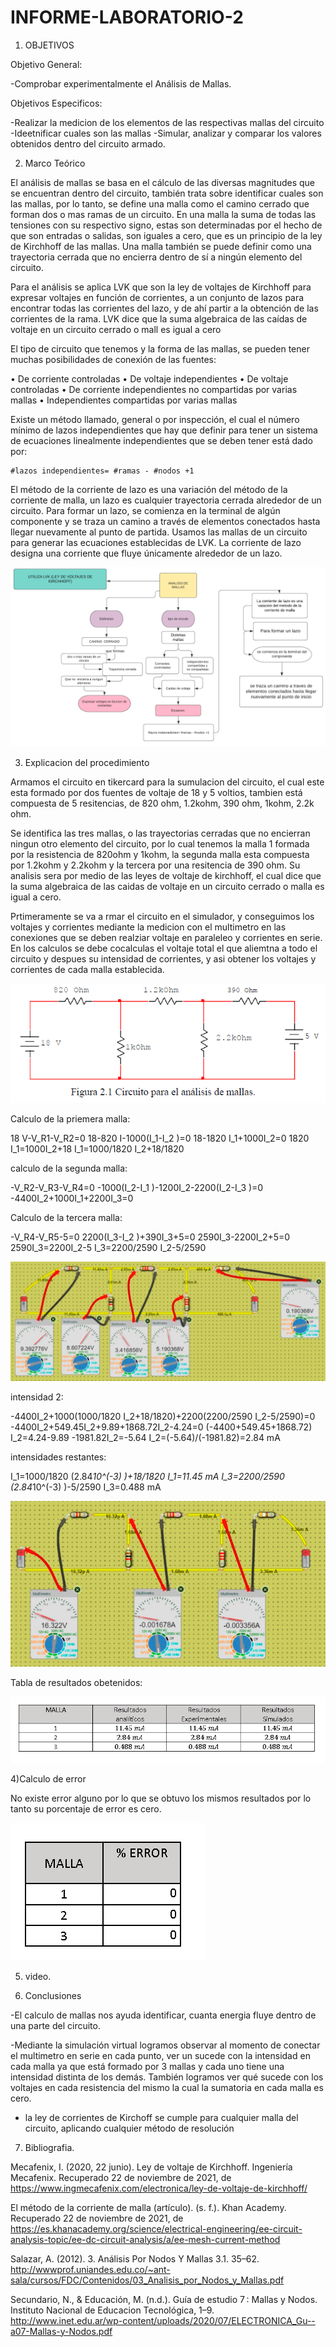 # INFORME-LABORATORIO-2
1) OBJETIVOS

Objetivo General: 

-Comprobar experimentalmente el Análisis de Mallas.


Objetivos Especificos:

-Realizar la medicion de los elementos de las respectivas mallas del circuito
-Ideetnificar cuales son las mallas
-Simular, analizar y comparar los valores obtenidos dentro del circuito armado.

2) Marco Teórico


El análisis de mallas se basa en el cálculo de las diversas magnitudes que se encuentran dentro del circuito, también trata sobre identificar cuales son las mallas, por lo tanto, se define una malla como el camino cerrado que forman dos o mas ramas de un circuito. En una malla la suma de todas las tensiones con su respectivo signo, estas son determinadas por el hecho de que son entradas o salidas, son iguales a cero, que es un principio de la ley de Kirchhoff de las mallas. Una malla también se puede definir como una trayectoria cerrada que no encierra dentro de sí a ningún elemento del circuito.

Para el análisis se aplica LVK que son la ley de voltajes de Kirchhoff para expresar voltajes en función de corrientes, a un conjunto de lazos para encontrar todas las corrientes del lazo, y de ahí partir a la obtención de las corrientes de la rama. LVK dice que la suma algebraica de las caídas de voltaje en un circuito cerrado o mall es igual a cero

El tipo de circuito que tenemos y la forma de las mallas, se pueden tener muchas posibilidades de conexión de las fuentes:

•	De corriente controladas
•	De voltaje independientes
•	De voltaje controladas
•	De corriente independientes no compartidas por varias mallas
•	Independientes compartidas por varias mallas


Existe un método llamado, general o por inspección, el cual el número mínimo de lazos independientes que hay que definir para tener un sistema de ecuaciones linealmente independientes que se deben tener está dado por:


    #lazos independientes= #ramas - #nodos +1

El método de la corriente de lazo es una variación del método de la corriente de malla, un lazo es cualquier trayectoria cerrada alrededor de un circuito. Para formar un lazo, se comienza en la terminal de algún componente y se traza un camino a través de elementos conectados hasta llegar nuevamente al punto de partida.
Usamos las mallas de un circuito para generar las ecuaciones establecidas de LVK. La corriente de lazo designa una corriente que fluye únicamente alrededor de un lazo. 

![](https://github.com/AxelHerrera4/INFORME-LABORATORIO-2/blob/1b244cbf74fcb54ed945d27fe93aecf23668e3ff/imagenes/mapa%20del%20lab2.png)

3) Explicacion del procedimiento

Armamos el circuito en tikercard para la sumulacion del circuito, el cual este esta formado por dos fuentes de voltaje de 18 y 5 voltios, tambien está compuesta de 5 resitencias, de 820 ohm, 1.2kohm, 390 ohm, 1kohm, 2.2k ohm.

Se identifica las tres mallas, o las trayectorias cerradas que no encierran ningun otro elemento del circuito, por lo cual tenemos la malla 1 formada por la resistencia de 820ohm y 1kohm, la segunda malla esta compuesta por 1.2kohm y 2.2kohm y la tercera por una resitencia de 390 ohm. Su analisis sera por medio de las leyes de voltaje de kirchhoff, el cual dice que la suma algebraica de las caidas de voltaje en un circuito cerrado o malla es igual a cero.

Prtimeramente se va a rmar el circuito en el simulador, y conseguimos los voltajes y corrientes mediante la medicion con el multimetro en las conexiones que se deben realziar voltaje en paraleleo y corrientes en serie. En los calculos se debe cocalculas el voltaje total el que aliemtna a todo el circuito y despues su intensidad de corrientes, y asi obtener los voltajes y corrientes de cada malla establecida.

![](imagenes/circuito.png)


Calculo de la priemera malla:

18 V-V_R1-V_R2=0
18-820 I-1000(I_1-I_2 )=0
18-1820 I_1+1000I_2=0
1820 I_1=1000I_2+18
I_1=1000/1820 I_2+18/1820


calculo de la segunda malla:

-V_R2-V_R3-V_R4=0
-1000(I_2-I_1 )-1200I_2-2200(I_2-I_3 )=0
-4400I_2+1000I_1+2200I_3=0





Calculo de la tercera malla:

-V_R4-V_R5-5=0
2200(I_3-I_2 )+390I_3+5=0
2590I_3-2200I_2+5=0
2590I_3=2200I_2-5
I_3=2200/2590 I_2-5/2590


![](imagenes/voltaje.png)



intensidad 2:

-4400I_2+1000(1000/1820 I_2+18/1820)+2200(2200/2590 I_2-5/2590)=0
-4400I_2+549.45I_2+9.89+1868.72I_2-4.24=0
(-4400+549.45+1868.72) I_2=4.24-9.89
-1981.82I_2=-5.64
I_2=(-5.64)/(-1981.82)=2.84 mA

intensidades restantes:

I_1=1000/1820 (2.84*10^(-3)  )+18/1820
I_1=11.45 mA
I_3=2200/2590 (2.84*10^(-3) )-5/2590
I_3=0.488 mA 



![](imagenes/intensidad.png)


Tabla de resultados obetenidos:


![](imagenes/tabla.png)



4)Calculo de error

No existe error alguno por lo que se obtuvo los mismos resultados por lo tanto su porcentaje de error es cero.

![](imagenes/error_tabla.png)




5) video.



6) Conclusiones

-El calculo de mallas nos ayuda identificar, cuanta energia fluye dentro de una parte del circuito.

-Mediante la simulación virtual logramos observar al momento de conectar el multimetro en serie en cada punto, ver un sucede con la intensidad en cada malla ya que está formado por 3 mallas y cada uno tiene una intensidad distinta de los demás. También logramos ver qué sucede con los voltajes en cada resistencia del mismo la cual la sumatoria en cada malla es cero.

- la ley de corrientes de Kirchoff se cumple para cualquier malla del circuito, aplicando cualquier método de resolución

7) Bibliografia.

Mecafenix, I. (2020, 22 junio). Ley de voltaje de Kirchhoff. Ingeniería Mecafenix. Recuperado 22 de noviembre de 2021, de https://www.ingmecafenix.com/electronica/ley-de-voltaje-de-kirchhoff/

El método de la corriente de malla (artículo). (s. f.). Khan Academy. Recuperado 22 de noviembre de 2021, de https://es.khanacademy.org/science/electrical-engineering/ee-circuit-analysis-topic/ee-dc-circuit-analysis/a/ee-mesh-current-method

Salazar, A. (2012). 3. Análisis Por Nodos Y Mallas 3.1. 35–62. http://wwwprof.uniandes.edu.co/~ant-sala/cursos/FDC/Contenidos/03_Analisis_por_Nodos_y_Mallas.pdf

Secundario, N., & Educación, M. (n.d.). Guía de estudio 7 : Mallas y Nodos. Instituto Nacional de Educacion Tecnológica, 1–9. http://www.inet.edu.ar/wp-content/uploads/2020/07/ELECTRONICA_Gu--a07-Mallas-y-Nodos.pdf




